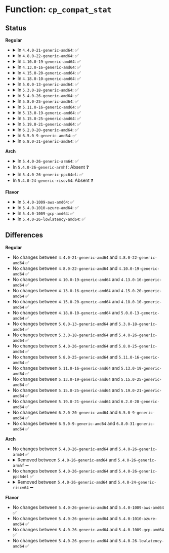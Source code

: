 # Function: <code>cp_compat_stat</code>

## Status
<b>Regular</b>
<ul>
<li>
<details>
<summary>In <code>4.4.0-21-generic-amd64</code>: ✅</summary>

```c
int cp_compat_stat(struct kstat * stat, struct compat_stat * ubuf)
```

```json
{
  "name": "cp_compat_stat",
  "collision_type": "Unique Static",
  "inline_type": "No",
  "funcs": [
    {
      "addr": 18446744071581348608,
      "name": "cp_compat_stat",
      "external": false,
      "loc": "fs/compat.c:129",
      "file": "fs/compat.c",
      "inline": "seen, unknown",
      "caller_inline": [],
      "caller_func": [
        "fs/compat.c:C_SYSC_newstat",
        "fs/compat.c:C_SYSC_newlstat",
        "fs/compat.c:C_SYSC_newfstatat",
        "fs/compat.c:C_SYSC_newfstat"
      ]
    }
  ],
  "symbols": [
    {
      "addr": 18446744071581348608,
      "name": "cp_compat_stat",
      "section": ".text",
      "bind": "STB_LOCAL",
      "size": 480
    }
  ]
}
```
</details>
</li>
<li>
<details>
<summary>In <code>4.8.0-22-generic-amd64</code>: ✅</summary>

```c
int cp_compat_stat(struct kstat * stat, struct compat_stat * ubuf)
```

```json
{
  "name": "cp_compat_stat",
  "collision_type": "Unique Static",
  "inline_type": "No",
  "funcs": [
    {
      "addr": 18446744071581529424,
      "name": "cp_compat_stat",
      "external": false,
      "loc": "fs/compat.c:129",
      "file": "fs/compat.c",
      "inline": "seen, unknown",
      "caller_inline": [],
      "caller_func": [
        "fs/compat.c:C_SYSC_newfstat",
        "fs/compat.c:C_SYSC_newfstatat",
        "fs/compat.c:C_SYSC_newlstat",
        "fs/compat.c:C_SYSC_newstat"
      ]
    }
  ],
  "symbols": [
    {
      "addr": 18446744071581529424,
      "name": "cp_compat_stat",
      "section": ".text",
      "bind": "STB_LOCAL",
      "size": 480
    }
  ]
}
```
</details>
</li>
<li>
<details>
<summary>In <code>4.10.0-19-generic-amd64</code>: ✅</summary>

```c
int cp_compat_stat(struct kstat * stat, struct compat_stat * ubuf)
```

```json
{
  "name": "cp_compat_stat",
  "collision_type": "Unique Static",
  "inline_type": "No",
  "funcs": [
    {
      "addr": 18446744071581615424,
      "name": "cp_compat_stat",
      "external": false,
      "loc": "fs/compat.c:115",
      "file": "fs/compat.c",
      "inline": "seen, unknown",
      "caller_inline": [],
      "caller_func": [
        "fs/compat.c:C_SYSC_newfstat",
        "fs/compat.c:C_SYSC_newfstatat",
        "fs/compat.c:C_SYSC_newlstat",
        "fs/compat.c:C_SYSC_newstat"
      ]
    }
  ],
  "symbols": [
    {
      "addr": 18446744071581615424,
      "name": "cp_compat_stat",
      "section": ".text",
      "bind": "STB_LOCAL",
      "size": 480
    }
  ]
}
```
</details>
</li>
<li>
<details>
<summary>In <code>4.13.0-16-generic-amd64</code>: ✅</summary>

```c
int cp_compat_stat(struct kstat * stat, struct compat_stat * ubuf)
```

```json
{
  "name": "cp_compat_stat",
  "collision_type": "Unique Static",
  "inline_type": "No",
  "funcs": [
    {
      "addr": 18446744071581299056,
      "name": "cp_compat_stat",
      "external": false,
      "loc": "fs/stat.c:580",
      "file": "fs/stat.c",
      "inline": "seen, unknown",
      "caller_inline": [],
      "caller_func": [
        "fs/stat.c:C_SYSC_newfstat",
        "fs/stat.c:C_SYSC_newfstatat",
        "fs/stat.c:C_SYSC_newlstat",
        "fs/stat.c:C_SYSC_newstat"
      ]
    }
  ],
  "symbols": [
    {
      "addr": 18446744071581299056,
      "name": "cp_compat_stat",
      "section": ".text",
      "bind": "STB_LOCAL",
      "size": 497
    }
  ]
}
```
</details>
</li>
<li>
<details>
<summary>In <code>4.15.0-20-generic-amd64</code>: ✅</summary>

```c
int cp_compat_stat(struct kstat * stat, struct compat_stat * ubuf)
```

```json
{
  "name": "cp_compat_stat",
  "collision_type": "Unique Static",
  "inline_type": "No",
  "funcs": [
    {
      "addr": 18446744071581438912,
      "name": "cp_compat_stat",
      "external": false,
      "loc": "fs/stat.c:581",
      "file": "fs/stat.c",
      "inline": "seen, unknown",
      "caller_inline": [],
      "caller_func": [
        "fs/stat.c:C_SYSC_newfstat",
        "fs/stat.c:C_SYSC_newfstatat",
        "fs/stat.c:C_SYSC_newlstat",
        "fs/stat.c:C_SYSC_newstat"
      ]
    }
  ],
  "symbols": [
    {
      "addr": 18446744071581438912,
      "name": "cp_compat_stat",
      "section": ".text",
      "bind": "STB_LOCAL",
      "size": 497
    }
  ]
}
```
</details>
</li>
<li>
<details>
<summary>In <code>4.18.0-10-generic-amd64</code>: ✅</summary>

```c
int cp_compat_stat(struct kstat * stat, struct compat_stat * ubuf)
```

```json
{
  "name": "cp_compat_stat",
  "collision_type": "Unique Static",
  "inline_type": "No",
  "funcs": [
    {
      "addr": 18446744071581597440,
      "name": "cp_compat_stat",
      "external": false,
      "loc": "fs/stat.c:587",
      "file": "fs/stat.c",
      "inline": "seen, unknown",
      "caller_inline": [],
      "caller_func": [
        "fs/stat.c:__do_compat_sys_newfstat",
        "fs/stat.c:__do_compat_sys_newfstatat",
        "fs/stat.c:__do_compat_sys_newlstat",
        "fs/stat.c:__do_compat_sys_newstat"
      ]
    }
  ],
  "symbols": [
    {
      "addr": 18446744071581597440,
      "name": "cp_compat_stat",
      "section": ".text",
      "bind": "STB_LOCAL",
      "size": 486
    }
  ]
}
```
</details>
</li>
<li>
<details>
<summary>In <code>5.0.0-13-generic-amd64</code>: ✅</summary>

```c
int cp_compat_stat(struct kstat * stat, struct compat_stat * ubuf)
```

```json
{
  "name": "cp_compat_stat",
  "collision_type": "Unique Static",
  "inline_type": "No",
  "funcs": [
    {
      "addr": 18446744071581683424,
      "name": "cp_compat_stat",
      "external": false,
      "loc": "fs/stat.c:590",
      "file": "fs/stat.c",
      "inline": "seen, unknown",
      "caller_inline": [],
      "caller_func": [
        "fs/stat.c:__do_compat_sys_newfstat",
        "fs/stat.c:__do_compat_sys_newfstatat",
        "fs/stat.c:__do_compat_sys_newlstat",
        "fs/stat.c:__do_compat_sys_newstat"
      ]
    }
  ],
  "symbols": [
    {
      "addr": 18446744071581683424,
      "name": "cp_compat_stat",
      "section": ".text",
      "bind": "STB_LOCAL",
      "size": 486
    }
  ]
}
```
</details>
</li>
<li>
<details>
<summary>In <code>5.3.0-18-generic-amd64</code>: ✅</summary>

```c
int cp_compat_stat(struct kstat * stat, struct compat_stat * ubuf)
```

```json
{
  "name": "cp_compat_stat",
  "collision_type": "Unique Static",
  "inline_type": "No",
  "funcs": [
    {
      "addr": 18446744071581801600,
      "name": "cp_compat_stat",
      "external": false,
      "loc": "fs/stat.c:592",
      "file": "fs/stat.c",
      "inline": "seen, unknown",
      "caller_inline": [],
      "caller_func": [
        "fs/stat.c:__do_compat_sys_newfstat",
        "fs/stat.c:__do_compat_sys_newfstatat",
        "fs/stat.c:__do_compat_sys_newlstat",
        "fs/stat.c:__do_compat_sys_newstat"
      ]
    }
  ],
  "symbols": [
    {
      "addr": 18446744071581801600,
      "name": "cp_compat_stat",
      "section": ".text",
      "bind": "STB_LOCAL",
      "size": 472
    }
  ]
}
```
</details>
</li>
<li>
<details>
<summary>In <code>5.4.0-26-generic-amd64</code>: ✅</summary>

```c
int cp_compat_stat(struct kstat * stat, struct compat_stat * ubuf)
```

```json
{
  "name": "cp_compat_stat",
  "collision_type": "Unique Static",
  "inline_type": "No",
  "funcs": [
    {
      "addr": 18446744071581874192,
      "name": "cp_compat_stat",
      "external": false,
      "loc": "fs/stat.c:592",
      "file": "fs/stat.c",
      "inline": "seen, unknown",
      "caller_inline": [],
      "caller_func": [
        "fs/stat.c:__do_compat_sys_newfstat",
        "fs/stat.c:__do_compat_sys_newfstatat",
        "fs/stat.c:__do_compat_sys_newlstat",
        "fs/stat.c:__do_compat_sys_newstat"
      ]
    }
  ],
  "symbols": [
    {
      "addr": 18446744071581874192,
      "name": "cp_compat_stat",
      "section": ".text",
      "bind": "STB_LOCAL",
      "size": 472
    }
  ]
}
```
</details>
</li>
<li>
<details>
<summary>In <code>5.8.0-25-generic-amd64</code>: ✅</summary>

```c
int cp_compat_stat(struct kstat * stat, struct compat_stat * ubuf)
```

```json
{
  "name": "cp_compat_stat",
  "collision_type": "Unique Static",
  "inline_type": "No",
  "funcs": [
    {
      "addr": 18446744071582098384,
      "name": "cp_compat_stat",
      "external": false,
      "loc": "fs/stat.c:619",
      "file": "fs/stat.c",
      "inline": "seen, unknown",
      "caller_inline": [],
      "caller_func": [
        "fs/stat.c:__do_compat_sys_newfstat",
        "fs/stat.c:__do_compat_sys_newfstatat",
        "fs/stat.c:__do_compat_sys_newlstat",
        "fs/stat.c:__do_compat_sys_newstat"
      ]
    }
  ],
  "symbols": [
    {
      "addr": 18446744071582098384,
      "name": "cp_compat_stat",
      "section": ".text",
      "bind": "STB_LOCAL",
      "size": 472
    }
  ]
}
```
</details>
</li>
<li>
<details>
<summary>In <code>5.11.0-16-generic-amd64</code>: ✅</summary>

```c
int cp_compat_stat(struct kstat * stat, struct compat_stat * ubuf)
```

```json
{
  "name": "cp_compat_stat",
  "collision_type": "Unique Static",
  "inline_type": "No",
  "funcs": [
    {
      "addr": 18446744071582145120,
      "name": "cp_compat_stat",
      "external": false,
      "loc": "fs/stat.c:607",
      "file": "fs/stat.c",
      "inline": "seen, unknown",
      "caller_inline": [],
      "caller_func": [
        "fs/stat.c:__do_compat_sys_newfstat",
        "fs/stat.c:__do_compat_sys_newfstatat",
        "fs/stat.c:__do_compat_sys_newlstat",
        "fs/stat.c:__do_compat_sys_newstat"
      ]
    }
  ],
  "symbols": [
    {
      "addr": 18446744071582145120,
      "name": "cp_compat_stat",
      "section": ".text",
      "bind": "STB_LOCAL",
      "size": 472
    }
  ]
}
```
</details>
</li>
<li>
<details>
<summary>In <code>5.13.0-19-generic-amd64</code>: ✅</summary>

```c
int cp_compat_stat(struct kstat * stat, struct compat_stat * ubuf)
```

```json
{
  "name": "cp_compat_stat",
  "collision_type": "Unique Static",
  "inline_type": "No",
  "funcs": [
    {
      "addr": 18446744071582170000,
      "name": "cp_compat_stat",
      "external": false,
      "loc": "fs/stat.c:625",
      "file": "fs/stat.c",
      "inline": "seen, unknown",
      "caller_inline": [],
      "caller_func": [
        "fs/stat.c:__do_compat_sys_newfstat",
        "fs/stat.c:__do_compat_sys_newfstatat",
        "fs/stat.c:__do_compat_sys_newlstat",
        "fs/stat.c:__do_compat_sys_newstat"
      ]
    }
  ],
  "symbols": [
    {
      "addr": 18446744071582170000,
      "name": "cp_compat_stat",
      "section": ".text",
      "bind": "STB_LOCAL",
      "size": 469
    }
  ]
}
```
</details>
</li>
<li>
<details>
<summary>In <code>5.15.0-25-generic-amd64</code>: ✅</summary>

```c
int cp_compat_stat(struct kstat * stat, struct compat_stat * ubuf)
```

```json
{
  "name": "cp_compat_stat",
  "collision_type": "Unique Static",
  "inline_type": "No",
  "funcs": [
    {
      "addr": 18446744071582487296,
      "name": "cp_compat_stat",
      "external": false,
      "loc": "fs/stat.c:643",
      "file": "fs/stat.c",
      "inline": "seen, unknown",
      "caller_inline": [],
      "caller_func": [
        "fs/stat.c:__do_compat_sys_newfstat",
        "fs/stat.c:__do_compat_sys_newfstatat",
        "fs/stat.c:__do_compat_sys_newlstat",
        "fs/stat.c:__do_compat_sys_newstat"
      ]
    }
  ],
  "symbols": [
    {
      "addr": 18446744071582487296,
      "name": "cp_compat_stat",
      "section": ".text",
      "bind": "STB_LOCAL",
      "size": 469
    }
  ]
}
```
</details>
</li>
<li>
<details>
<summary>In <code>5.19.0-21-generic-amd64</code>: ✅</summary>

```c
int cp_compat_stat(struct kstat * stat, struct compat_stat * ubuf)
```

```json
{
  "name": "cp_compat_stat",
  "collision_type": "Unique Static",
  "inline_type": "No",
  "funcs": [
    {
      "addr": 18446744071583008704,
      "name": "cp_compat_stat",
      "external": false,
      "loc": "fs/stat.c:663",
      "file": "fs/stat.c",
      "inline": "seen, unknown",
      "caller_inline": [],
      "caller_func": [
        "fs/stat.c:__do_compat_sys_newfstat",
        "fs/stat.c:__do_compat_sys_newfstatat",
        "fs/stat.c:__do_compat_sys_newlstat",
        "fs/stat.c:__do_compat_sys_newstat"
      ]
    }
  ],
  "symbols": [
    {
      "addr": 18446744071583008704,
      "name": "cp_compat_stat",
      "section": ".text",
      "bind": "STB_LOCAL",
      "size": 475
    }
  ]
}
```
</details>
</li>
<li>
<details>
<summary>In <code>6.2.0-20-generic-amd64</code>: ✅</summary>

```c
int cp_compat_stat(struct kstat * stat, struct compat_stat * ubuf)
```

```json
{
  "name": "cp_compat_stat",
  "collision_type": "Unique Static",
  "inline_type": "No",
  "funcs": [
    {
      "addr": 18446744071583571248,
      "name": "cp_compat_stat",
      "external": false,
      "loc": "fs/stat.c:680",
      "file": "fs/stat.c",
      "inline": "seen, unknown",
      "caller_inline": [],
      "caller_func": [
        "fs/stat.c:__do_compat_sys_newfstat",
        "fs/stat.c:__do_compat_sys_newfstatat",
        "fs/stat.c:__do_compat_sys_newlstat",
        "fs/stat.c:__do_compat_sys_newstat"
      ]
    }
  ],
  "symbols": [
    {
      "addr": 18446744071583571248,
      "name": "cp_compat_stat",
      "section": ".text",
      "bind": "STB_LOCAL",
      "size": 475
    }
  ]
}
```
</details>
</li>
<li>
<details>
<summary>In <code>6.5.0-9-generic-amd64</code>: ✅</summary>

```c
int cp_compat_stat(struct kstat * stat, struct compat_stat * ubuf)
```

```json
{
  "name": "cp_compat_stat",
  "collision_type": "Unique Static",
  "inline_type": "No",
  "funcs": [
    {
      "addr": 18446744071583787328,
      "name": "cp_compat_stat",
      "external": false,
      "loc": "fs/stat.c:693",
      "file": "fs/stat.c",
      "inline": "seen, unknown",
      "caller_inline": [],
      "caller_func": [
        "fs/stat.c:__do_compat_sys_newfstat",
        "fs/stat.c:__do_compat_sys_newfstatat",
        "fs/stat.c:__do_compat_sys_newlstat",
        "fs/stat.c:__do_compat_sys_newstat"
      ]
    }
  ],
  "symbols": [
    {
      "addr": 18446744071583787328,
      "name": "cp_compat_stat",
      "section": ".text",
      "bind": "STB_LOCAL",
      "size": 475
    }
  ]
}
```
</details>
</li>
<li>
<details>
<summary>In <code>6.8.0-31-generic-amd64</code>: ✅</summary>

```c
int cp_compat_stat(struct kstat * stat, struct compat_stat * ubuf)
```

```json
{
  "name": "cp_compat_stat",
  "collision_type": "Unique Static",
  "inline_type": "No",
  "funcs": [
    {
      "addr": 18446744071583992944,
      "name": "cp_compat_stat",
      "external": false,
      "loc": "fs/stat.c:715",
      "file": "fs/stat.c",
      "inline": "seen, unknown",
      "caller_inline": [],
      "caller_func": [
        "fs/stat.c:__do_compat_sys_newfstat",
        "fs/stat.c:__do_compat_sys_newfstatat",
        "fs/stat.c:__do_compat_sys_newlstat",
        "fs/stat.c:__do_compat_sys_newstat"
      ]
    }
  ],
  "symbols": [
    {
      "addr": 18446744071583992944,
      "name": "cp_compat_stat",
      "section": ".text",
      "bind": "STB_LOCAL",
      "size": 475
    }
  ]
}
```
</details>
</li>
</ul>
<b>Arch</b>
<ul>
<li>
<details>
<summary>In <code>5.4.0-26-generic-arm64</code>: ✅</summary>

```c
int cp_compat_stat(struct kstat * stat, struct compat_stat * ubuf)
```

```json
{
  "name": "cp_compat_stat",
  "collision_type": "Unique Static",
  "inline_type": "No",
  "funcs": [
    {
      "addr": 18446603336493345808,
      "name": "cp_compat_stat",
      "external": false,
      "loc": "fs/stat.c:592",
      "file": "fs/stat.c",
      "inline": "seen, unknown",
      "caller_inline": [],
      "caller_func": [
        "fs/stat.c:__do_compat_sys_newfstat",
        "fs/stat.c:__do_compat_sys_newfstatat",
        "fs/stat.c:__do_compat_sys_newlstat",
        "fs/stat.c:__do_compat_sys_newstat"
      ]
    }
  ],
  "symbols": [
    {
      "addr": 18446603336493345808,
      "name": "cp_compat_stat",
      "section": ".text",
      "bind": "STB_LOCAL",
      "size": 516
    }
  ]
}
```
</details>
</li>
<li>
In <code>5.4.0-26-generic-armhf</code>: Absent ❓
</li>
<li>
<details>
<summary>In <code>5.4.0-26-generic-ppc64el</code>: ✅</summary>

```c
int cp_compat_stat(struct kstat * stat, struct compat_stat * ubuf)
```

```json
{
  "name": "cp_compat_stat",
  "collision_type": "Unique Static",
  "inline_type": "No",
  "funcs": [
    {
      "addr": 13835058055286892208,
      "name": "cp_compat_stat",
      "external": false,
      "loc": "fs/stat.c:592",
      "file": "fs/stat.c",
      "inline": "seen, unknown",
      "caller_inline": [],
      "caller_func": [
        "fs/stat.c:__do_compat_sys_newfstat",
        "fs/stat.c:__do_compat_sys_newlstat",
        "fs/stat.c:__do_compat_sys_newstat"
      ]
    }
  ],
  "symbols": [
    {
      "addr": 13835058055286892208,
      "name": "cp_compat_stat",
      "section": ".text",
      "bind": "STB_LOCAL",
      "size": 532
    }
  ]
}
```
</details>
</li>
<li>
In <code>5.4.0-24-generic-riscv64</code>: Absent ❓
</li>
</ul>
<b>Flavor</b>
<ul>
<li>
<details>
<summary>In <code>5.4.0-1009-aws-amd64</code>: ✅</summary>

```c
int cp_compat_stat(struct kstat * stat, struct compat_stat * ubuf)
```

```json
{
  "name": "cp_compat_stat",
  "collision_type": "Unique Static",
  "inline_type": "No",
  "funcs": [
    {
      "addr": 18446744071581842928,
      "name": "cp_compat_stat",
      "external": false,
      "loc": "fs/stat.c:592",
      "file": "fs/stat.c",
      "inline": "seen, unknown",
      "caller_inline": [],
      "caller_func": [
        "fs/stat.c:__do_compat_sys_newfstat",
        "fs/stat.c:__do_compat_sys_newfstatat",
        "fs/stat.c:__do_compat_sys_newlstat",
        "fs/stat.c:__do_compat_sys_newstat"
      ]
    }
  ],
  "symbols": [
    {
      "addr": 18446744071581842928,
      "name": "cp_compat_stat",
      "section": ".text",
      "bind": "STB_LOCAL",
      "size": 472
    }
  ]
}
```
</details>
</li>
<li>
<details>
<summary>In <code>5.4.0-1010-azure-amd64</code>: ✅</summary>

```c
int cp_compat_stat(struct kstat * stat, struct compat_stat * ubuf)
```

```json
{
  "name": "cp_compat_stat",
  "collision_type": "Unique Static",
  "inline_type": "No",
  "funcs": [
    {
      "addr": 18446744071581780592,
      "name": "cp_compat_stat",
      "external": false,
      "loc": "fs/stat.c:592",
      "file": "fs/stat.c",
      "inline": "seen, unknown",
      "caller_inline": [],
      "caller_func": [
        "fs/stat.c:__do_compat_sys_newfstat",
        "fs/stat.c:__do_compat_sys_newfstatat",
        "fs/stat.c:__do_compat_sys_newlstat",
        "fs/stat.c:__do_compat_sys_newstat"
      ]
    }
  ],
  "symbols": [
    {
      "addr": 18446744071581780592,
      "name": "cp_compat_stat",
      "section": ".text",
      "bind": "STB_LOCAL",
      "size": 472
    }
  ]
}
```
</details>
</li>
<li>
<details>
<summary>In <code>5.4.0-1009-gcp-amd64</code>: ✅</summary>

```c
int cp_compat_stat(struct kstat * stat, struct compat_stat * ubuf)
```

```json
{
  "name": "cp_compat_stat",
  "collision_type": "Unique Static",
  "inline_type": "No",
  "funcs": [
    {
      "addr": 18446744071581834240,
      "name": "cp_compat_stat",
      "external": false,
      "loc": "fs/stat.c:592",
      "file": "fs/stat.c",
      "inline": "seen, unknown",
      "caller_inline": [],
      "caller_func": [
        "fs/stat.c:__do_compat_sys_newfstat",
        "fs/stat.c:__do_compat_sys_newfstatat",
        "fs/stat.c:__do_compat_sys_newlstat",
        "fs/stat.c:__do_compat_sys_newstat"
      ]
    }
  ],
  "symbols": [
    {
      "addr": 18446744071581834240,
      "name": "cp_compat_stat",
      "section": ".text",
      "bind": "STB_LOCAL",
      "size": 472
    }
  ]
}
```
</details>
</li>
<li>
<details>
<summary>In <code>5.4.0-26-lowlatency-amd64</code>: ✅</summary>

```c
int cp_compat_stat(struct kstat * stat, struct compat_stat * ubuf)
```

```json
{
  "name": "cp_compat_stat",
  "collision_type": "Unique Static",
  "inline_type": "No",
  "funcs": [
    {
      "addr": 18446744071581903632,
      "name": "cp_compat_stat",
      "external": false,
      "loc": "fs/stat.c:592",
      "file": "fs/stat.c",
      "inline": "seen, unknown",
      "caller_inline": [],
      "caller_func": [
        "fs/stat.c:__do_compat_sys_newfstat",
        "fs/stat.c:__do_compat_sys_newfstatat",
        "fs/stat.c:__do_compat_sys_newlstat",
        "fs/stat.c:__do_compat_sys_newstat"
      ]
    }
  ],
  "symbols": [
    {
      "addr": 18446744071581903632,
      "name": "cp_compat_stat",
      "section": ".text",
      "bind": "STB_LOCAL",
      "size": 472
    }
  ]
}
```
</details>
</li>
</ul>

## Differences
<b>Regular</b>
<ul>
<li>
No changes between <code>4.4.0-21-generic-amd64</code> and <code>4.8.0-22-generic-amd64</code> ✅
</li>
<li>
No changes between <code>4.8.0-22-generic-amd64</code> and <code>4.10.0-19-generic-amd64</code> ✅
</li>
<li>
No changes between <code>4.10.0-19-generic-amd64</code> and <code>4.13.0-16-generic-amd64</code> ✅
</li>
<li>
No changes between <code>4.13.0-16-generic-amd64</code> and <code>4.15.0-20-generic-amd64</code> ✅
</li>
<li>
No changes between <code>4.15.0-20-generic-amd64</code> and <code>4.18.0-10-generic-amd64</code> ✅
</li>
<li>
No changes between <code>4.18.0-10-generic-amd64</code> and <code>5.0.0-13-generic-amd64</code> ✅
</li>
<li>
No changes between <code>5.0.0-13-generic-amd64</code> and <code>5.3.0-18-generic-amd64</code> ✅
</li>
<li>
No changes between <code>5.3.0-18-generic-amd64</code> and <code>5.4.0-26-generic-amd64</code> ✅
</li>
<li>
No changes between <code>5.4.0-26-generic-amd64</code> and <code>5.8.0-25-generic-amd64</code> ✅
</li>
<li>
No changes between <code>5.8.0-25-generic-amd64</code> and <code>5.11.0-16-generic-amd64</code> ✅
</li>
<li>
No changes between <code>5.11.0-16-generic-amd64</code> and <code>5.13.0-19-generic-amd64</code> ✅
</li>
<li>
No changes between <code>5.13.0-19-generic-amd64</code> and <code>5.15.0-25-generic-amd64</code> ✅
</li>
<li>
No changes between <code>5.15.0-25-generic-amd64</code> and <code>5.19.0-21-generic-amd64</code> ✅
</li>
<li>
No changes between <code>5.19.0-21-generic-amd64</code> and <code>6.2.0-20-generic-amd64</code> ✅
</li>
<li>
No changes between <code>6.2.0-20-generic-amd64</code> and <code>6.5.0-9-generic-amd64</code> ✅
</li>
<li>
No changes between <code>6.5.0-9-generic-amd64</code> and <code>6.8.0-31-generic-amd64</code> ✅
</li>
</ul>
<b>Arch</b>
<ul>
<li>
No changes between <code>5.4.0-26-generic-amd64</code> and <code>5.4.0-26-generic-arm64</code> ✅
</li>
<li>
<details>
<summary>Removed between <code>5.4.0-26-generic-amd64</code> and <code>5.4.0-26-generic-armhf</code> ➖</summary>

```c
int cp_compat_stat(struct kstat * stat, struct compat_stat * ubuf)
```
</details>
</li>
<li>
No changes between <code>5.4.0-26-generic-amd64</code> and <code>5.4.0-26-generic-ppc64el</code> ✅
</li>
<li>
<details>
<summary>Removed between <code>5.4.0-26-generic-amd64</code> and <code>5.4.0-24-generic-riscv64</code> ➖</summary>

```c
int cp_compat_stat(struct kstat * stat, struct compat_stat * ubuf)
```
</details>
</li>
</ul>
<b>Flavor</b>
<ul>
<li>
No changes between <code>5.4.0-26-generic-amd64</code> and <code>5.4.0-1009-aws-amd64</code> ✅
</li>
<li>
No changes between <code>5.4.0-26-generic-amd64</code> and <code>5.4.0-1010-azure-amd64</code> ✅
</li>
<li>
No changes between <code>5.4.0-26-generic-amd64</code> and <code>5.4.0-1009-gcp-amd64</code> ✅
</li>
<li>
No changes between <code>5.4.0-26-generic-amd64</code> and <code>5.4.0-26-lowlatency-amd64</code> ✅
</li>
</ul>
